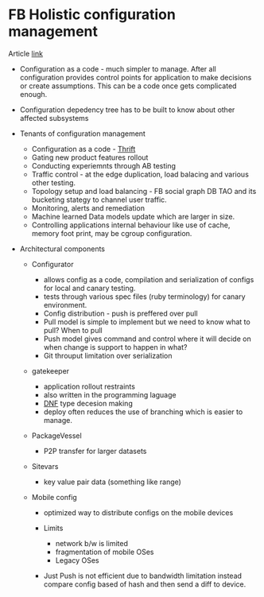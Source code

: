 # FB Holistic configuration management 

Article [link](http://sigops.org/s/conferences/sosp/2015/current/2015-Monterey/printable/008-tang.pdf)

- Configuration as a code - much simpler to manage. After all configuration provides control points for application to make decisions or create assumptions. This can be a code once gets complicated enough.

- Configuration depedency tree has to be built to know about other affected subsystems

- Tenants of configuration management 

  - Configuration as a code - [Thrift](https://thrift-tutorial.readthedocs.io/en/latest/intro.html
    )
  - Gating new product features rollout
  - Conducting experiemnts through AB testing
  - Traffic control - at the edge duplication, load balacing and various other testing.
  - Topology setup and load balancing - FB social graph DB TAO and its bucketing stategy to channel user traffic.
  - Monitoring, alerts and remediation 
  - Machine learned Data models update which are larger in size.
  - Controlling applications internal behaviour like use of cache, memory foot print, may be cgroup configuration.

- Architectural components 

  - Configurator 

    - allows config as a code, compilation and serialization of configs for local and canary testing.
    - tests through various spec files (ruby terminology) for canary environment.
    - Config distribution - push is preffered over pull
    - Pull model is simple to implement but we need to know what to pull?  When to pull
    - Push model gives command and control where it will decide on when change is support to happen in what?
    - Git throuput limitation over serialization

  - gatekeeper

    - application rollout restraints 
    - also written in the programming laguage 
    - [DNF](https://en.wikipedia.org/wiki/Disjunctive_normal_form 
      ) type decesion making
    - deploy often reduces the use of branching which is easier to manage.

  - PackageVessel

    - P2P transfer for larger datasets

  - Sitevars

    - key value pair data (something like range)

  - Mobile config

    - optimized way to distribute configs on the mobile devices

    - Limits

      - network b/w is limited
      - fragmentation of mobile OSes
      - Legacy OSes

    - Just Push is not efficient due to bandwidth limitation instead compare config based of hash and then send a diff to device.

      